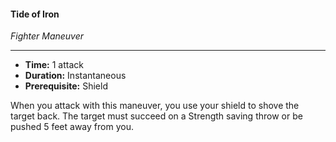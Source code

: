 #### Tide of Iron
*Fighter Maneuver*
___
- **Time:** 1 attack
- **Duration:** Instantaneous
- **Prerequisite:** Shield

When you attack with this maneuver, you use your shield to shove the target back. The target must succeed on a Strength saving throw or be pushed 5 feet away from you. 
